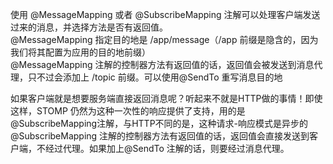 使用 @MessageMapping 或者 @SubscribeMapping 注解可以处理客户端发送过来的消息，并选择方法是否有返回值。  
@MessageMapping 指定目的地是 /app/message（/app 前缀是隐含的，因为我们将其配置为应用的目的地前缀）  
@MessageMapping 注解的控制器方法有返回值的话，返回值会被发送到消息代理，只不过会添加上 /topic 前缀。可以使用@SendTo 重写消息目的地  

如果客户端就是想要服务端直接返回消息呢？听起来不就是HTTP做的事情！即使这样，STOMP 仍然为这种一次性的响应提供了支持，用的是@SubscribeMapping注解，与HTTP不同的是，这种请求-响应模式是异步的  
@SubscribeMapping 注解的控制器方法有返回值的话，返回值会直接发送到客户端，不经过代理。如果加上@SendTo 注解的话，则要经过消息代理。
